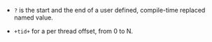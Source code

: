 * `?` is the start and the end of a user defined, compile-time replaced named value.

* `+tid+` for a per thread offset, from 0 to N.
